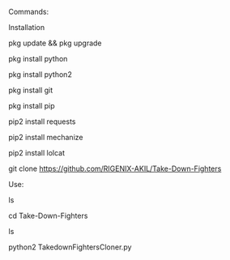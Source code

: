 Commands:


Installation


pkg update && pkg upgrade


pkg install python


pkg install python2


pkg install git


pkg install pip



pip2 install requests


pip2 install mechanize


pip2 install lolcat


git clone https://github.com/RIGENIX-AKIL/Take-Down-Fighters


Use:

ls


cd Take-Down-Fighters


ls


python2 TakedownFightersCloner.py
